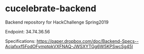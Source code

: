# cucelebrate-backend
Backend repository for HackChallenge Spring2019

Endpoint: 34.74.36.56

Specifications: https://paper.dropbox.com/doc/Backend-Specs--Acjafxxf5FodOFymptpkVXFNAQ-JWSXYTGg6W5KPSwcSg45l
